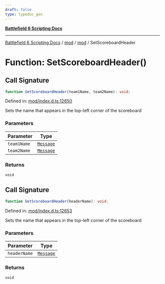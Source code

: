```yaml
---
draft: false
type: typedoc_gen
---
```


[**Battlefield 6 Scripting Docs**](../../../_index.md)

***

[Battlefield 6 Scripting Docs](../../../_index.md) / [mod](../../_index.md) / [mod](../_index.md) / SetScoreboardHeader

# Function: SetScoreboardHeader()

## Call Signature

```ts
function SetScoreboardHeader(team1Name, team2Name): void;
```

Defined in: [mod/index.d.ts:12650](https://github.com/battlefield-portal-community/portal-docs/blob/6d87e21c5922a3efb03c634dbe98e5fe6e797672/generators/santiago/mod/index.d.ts#L12650)

Sets the name that appears in the top-left corner of the scoreboard

### Parameters

| Parameter | Type |
| ------ | ------ |
| `team1Name` | [`Message`](../Message/_index.md) |
| `team2Name` | [`Message`](../Message/_index.md) |

### Returns

`void`

## Call Signature

```ts
function SetScoreboardHeader(headerName): void;
```

Defined in: [mod/index.d.ts:12653](https://github.com/battlefield-portal-community/portal-docs/blob/6d87e21c5922a3efb03c634dbe98e5fe6e797672/generators/santiago/mod/index.d.ts#L12653)

Sets the name that appears in the top-left corner of the scoreboard

### Parameters

| Parameter | Type |
| ------ | ------ |
| `headerName` | [`Message`](../Message/_index.md) |

### Returns

`void`
